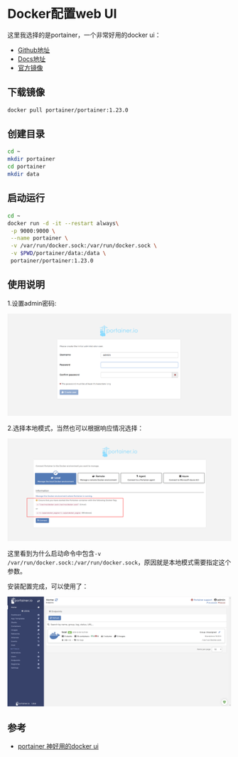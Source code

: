 # Docker配置web UI

这里我选择的是portainer，一个非常好用的docker ui：

- [Github地址](https://github.com/portainer/portainer)
- [Docs地址](https://portainer.readthedocs.io/en/latest/)
- [官方镜像](https://hub.docker.com/r/portainer/portainer)

## 下载镜像

```bash
docker pull portainer/portainer:1.23.0
```

## 创建目录

```bash
cd ~
mkdir portainer
cd portainer
mkdir data
```

## 启动运行

```bash
cd ~
docker run -d -it --restart always\
 -p 9000:9000 \
 --name portainer \
 -v /var/run/docker.sock:/var/run/docker.sock \
 -v $PWD/portainer/data:/data \
 portainer/portainer:1.23.0
```

## 使用说明

1.设置admin密码:

![示例](/Docker/IMG/008.png)

2.选择本地模式，当然也可以根据响应情况选择：

![示例](/Docker/IMG/009.png)

这里看到为什么启动命令中包含`-v /var/run/docker.sock:/var/run/docker.sock`，原因就是本地模式需要指定这个参数。

安装配置完成，可以使用了：

![示例](/Docker/IMG/010.png)

## 参考

- [portainer 神好用的docker ui](https://en.llycloud.com/archives/891)
